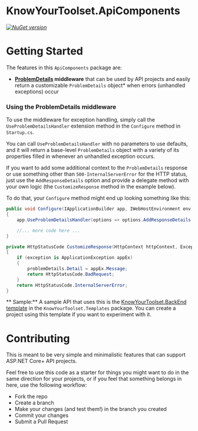 # KnowYourToolset.ApiComponents
_[![NuGet version](https://img.shields.io/nuget/v/KnowYourToolset.ApiComponents.svg?style=flat&label=nuget%3A%20KnowYourToolset.ApiComponents)](https://www.nuget.org/packages/KnowYourToolset.ApiComponents)_

# Getting Started
The features in this `ApiComponents` package are:

* **[ProblemDetails](https://docs.microsoft.com/en-us/dotnet/api/microsoft.aspnetcore.mvc.problemdetails?view=aspnetcore-5.0) middleware** that can be used by API projects and easily return a customizable `ProblemDetails` 
object* when errors (unhandled exceptions) occur

### Using the ProblemDetails middleware
To use the middleware for exception handling, simply call the `UseProblemDetailsHandler` extension method in the `Configure` method in `Startup.cs`.

You can call `UseProblemDetailsHandler` with no parameters to use defaults, and it will return a base-level `ProblemDetails` object
with a variety of its properties filled in whenever an unhandled exception occurs.  

If you want to add some additional context to the `ProblemDetails` response or use something 
other than `500-InternalServerError` for the HTTP status, just use the `AddResponseDetails` option 
and provide a delegate method with your own logic (the `CustomizeResponse` method 
in the example below).

To do that, your `Configure` method might end up looking something like this:

```csharp
public void Configure(IApplicationBuilder app, IWebHostEnvironment env)
{
    app.UseProblemDetailsHandler(options => options.AddResponseDetails = CustomizeResponse);

    //... more code here ...
}

private HttpStatusCode CustomizeResponse(HttpContext httpContext, Exception exception, ProblemDetails problemDetails)
{
    if (exception is ApplicationException appEx)
    {
        problemDetails.Detail = appEx.Message;
        return HttpStatusCode.BadRequest;
    }
    return HttpStatusCode.InternalServerError; 
}
```

** Sample:** A sample API that uses this is the [KnowYourToolset.BackEnd template](https://github.com/dahlsailrunner/knowyourtoolset-templates/tree/main/templates/KnowYourToolset.BackEnd) in the `KnowYourToolset.Templates` package. 
You can create a project using this template if you want to experiment with it.

# Contributing
This is meant to be very simple and minimalistic features that can support ASP.NET Core+ API projects.

Feel free to use this code as a starter for things you might want to do in the same direction for your 
projects, or if you feel that something belongs in here, use the following workflow:

* Fork the repo
* Create a branch
* Make your changes (and test them!) in the branch you created 
* Commit your changes 
* Submit a Pull Request

